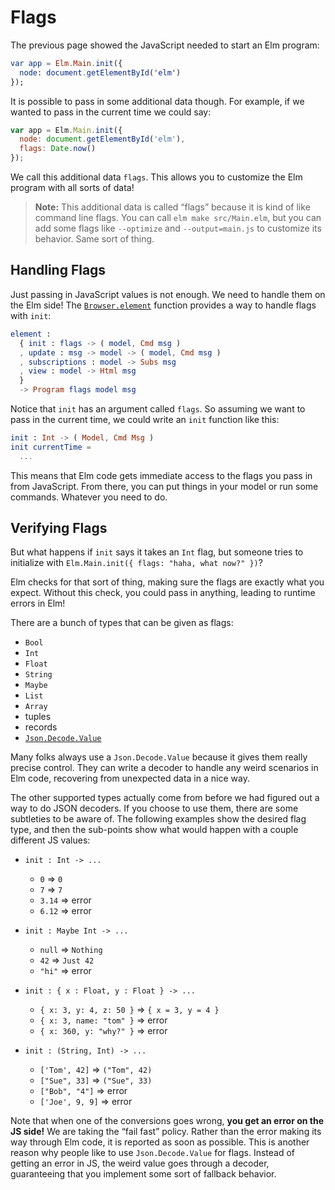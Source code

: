 # Flags

The previous page showed the JavaScript needed to start an Elm program:

```elm
var app = Elm.Main.init({
  node: document.getElementById('elm')
});
```

It is possible to pass in some additional data though. For example, if we wanted to pass in the current time we could say:

```javascript
var app = Elm.Main.init({
  node: document.getElementById('elm'),
  flags: Date.now()
});
```

We call this additional data `flags`. This allows you to customize the Elm program with all sorts of data!

> **Note:** This additional data is called “flags” because it is kind of like command line flags. You can call `elm make src/Main.elm`, but you can add some flags like `--optimize` and `--output=main.js` to customize its behavior. Same sort of thing.


## Handling Flags

Just passing in JavaScript values is not enough. We need to handle them on the Elm side! The [`Browser.element`][element] function provides a way to handle flags with `init`:

```elm
element :
  { init : flags -> ( model, Cmd msg )
  , update : msg -> model -> ( model, Cmd msg )
  , subscriptions : model -> Subs msg
  , view : model -> Html msg
  }
  -> Program flags model msg
```

[element]: https://package.elm-lang.org/packages/elm/browser/latest/Browser#element

Notice that `init` has an argument called `flags`. So assuming we want to pass in the current time, we could write an `init` function like this:

```elm
init : Int -> ( Model, Cmd Msg )
init currentTime =
  ...
```

This means that Elm code gets immediate access to the flags you pass in from JavaScript. From there, you can put things in your model or run some commands. Whatever you need to do.


## Verifying Flags

But what happens if `init` says it takes an `Int` flag, but someone tries to initialize with `Elm.Main.init({ flags: "haha, what now?" })`?

Elm checks for that sort of thing, making sure the flags are exactly what you expect. Without this check, you could pass in anything, leading to runtime errors in Elm!

There are a bunch of types that can be given as flags:

- `Bool`
- `Int`
- `Float`
- `String`
- `Maybe`
- `List`
- `Array`
- tuples
- records
- [`Json.Decode.Value`](https://package.elm-lang.org/packages/elm/json/latest/Json-Decode#Value)

Many folks always use a `Json.Decode.Value` because it gives them really precise control. They can write a decoder to handle any weird scenarios in Elm code, recovering from unexpected data in a nice way.

The other supported types actually come from before we had figured out a way to do JSON decoders. If you choose to use them, there are some subtleties to be aware of. The following examples show the desired flag type, and then the sub-points show what would happen with a couple different JS values:

- `init : Int -> ...`
  - `0` => `0`
  - `7` => `7`
  - `3.14` => error
  - `6.12` => error

- `init : Maybe Int -> ...`
  - `null` => `Nothing`
  - `42` => `Just 42`
  - `"hi"` => error

- `init : { x : Float, y : Float } -> ...`
  - `{ x: 3, y: 4, z: 50 }` => `{ x = 3, y = 4 }`
  - `{ x: 3, name: "tom" }` => error
  - `{ x: 360, y: "why?" }` => error

- `init : (String, Int) -> ...`
  - `['Tom', 42]` => `("Tom", 42)`
  - `["Sue", 33]` => `("Sue", 33)`
  - `["Bob", "4"]` => error
  - `['Joe', 9, 9]` => error

Note that when one of the conversions goes wrong, **you get an error on the JS side!** We are taking the “fail fast” policy. Rather than the error making its way through Elm code, it is reported as soon as possible. This is another reason why people like to use `Json.Decode.Value` for flags. Instead of getting an error in JS, the weird value goes through a decoder, guaranteeing that you implement some sort of fallback behavior.
